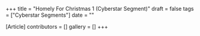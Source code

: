+++
title = "Homely For Christmas 1 (Cyberstar Segment)"
draft = false
tags = ["Cyberstar Segments"]
date = ""

[Article]
contributors = []
gallery = []
+++